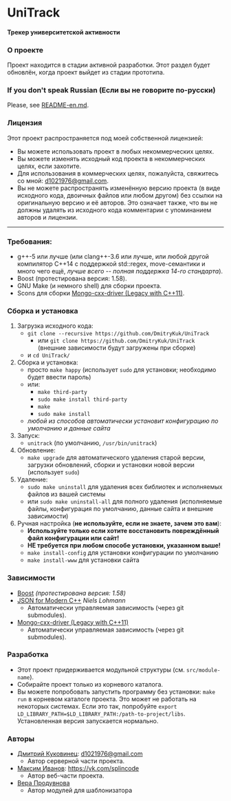 # UniTrack
#### Трекер университетской активности


### О проекте
Проект находится в стадии активной разработки. Этот раздел будет обновлён, когда проект выйдет из стадии прототипа.


### If you don't speak Russian (Если вы не говорите по-русски)
Please, see [README-en.md](https://github.com/DmitryKuk/UniTrack/blob/master/README-en.md).


### Лицензия
Этот проект распространяется под моей собственной лицензией:

- Вы можете использовать проект в любых некоммерческих целях.
- Вы можете изменять исходный код проекта в некоммерческих целях, если захотите.
- Для использования в коммерческих целях, пожалуйста, свяжитесь со мной: <d1021976@gmail.com>.
- Вы не можете распространять изменённую версию проекта (в виде исходного кода, двоичных файлов или любом другом) без ссылки на оригинальную версию и её авторов. Это означает также, что вы не должны удалять из исходного кода комментарии с упоминанием авторов и лицензии.

---


### Требования:
- g++-5 или лучше (или clang++-3.6 или лучше, или любой другой компилятор C++14 с поддержкой std::regex, move-семантики и много чего ещё, *лучше всего -- полная поддержка 14-го стандарта*).
- Boost (протестирована версия: 1.58).
- GNU Make (и немного shell) для сборки проекта.
- Scons для сборки [Mongo-cxx-driver (Legacy with C++11)](https://github.com/mongodb/mongo-cxx-driver/tree/legacy).


### Сборка и установка
1. Загрузка исходного кода:
    - `git clone --recursive https://github.com/DmitryKuk/UniTrack`
        + или `git clone https://github.com/DmitryKuk/UniTrack` (внешние зависимости будут загружены при сборке)
    - и `cd UniTrack/`
2. Сборка и установка:
    - просто `make happy` (использует `sudo` для установки; необходимо будет ввести пароль)
    - или:
        + `make third-party`
        + `sudo make install third-party`
        + `make`
        + `sudo make install`
    - *любой из способов автоматически установит конфигурацию по умолчанию и данные сайта*
3. Запуск:
    - `unitrack` (по умолчанию, `/usr/bin/unitrack`)
4. Обновление:
    - `make upgrade` для автоматического удаления старой версии, загрузки обновлений, сборки и установки новой версии (использует `sudo`)
5. Удаление:
    - `sudo make uninstall` для удаления всех библиотек и исполняемых файлов из вашей системы
    - или `sudo make uninstall-all` для полного удаления (исполняемые файлы, конфигурация по умолчанию, данные сайта и внешние зависимости)
6. Ручная настройка (**не используйте, если не знаете, зачем это вам**):
    - **Используйте только если хотите восстановить повреждённый файл конфигурации или сайт!**
    - **НЕ требуется при любом способе установки, указанном выше!**
    - `make install-config` для установки конфигурации по умолчанию
    - `make install-www` для установки сайта


### Зависимости
- [Boost](http://www.boost.org/) *(протестирована версия: 1.58)*
- [JSON for Modern C++](https://github.com/nlohmann/json) *Niels Lohmann*
    + Автоматически управляемая зависимость (через git submodules).
- [Mongo-cxx-driver (Legacy with C++11)](https://github.com/mongodb/mongo-cxx-driver/tree/legacy)
    + Автоматически управляемая зависимость (через git submodules).


### Разработка
- Этот проект придерживается модульной структуры (см. `src/module-name`).
- Собирайте проект только из корневого каталога.
- Вы можете попробовать запустить программу без установки: `make run` в корневом каталоге проекта. Это может не работать на некоторых системах. Если это так, попробуйте `export LD_LIBRARY_PATH=$LD_LIBRARY_PATH:/path-to-project/libs`. Установленная версия запускается нормально.


### Авторы
- [Дмитрий Куковинец](https://github.com/DmitryKuk): <d1021976@gmail.com>
    + Автор серверной части проекта.
- [Максим Иванов](https://github.com/splincode): <https://vk.com/splincode>
    + Автор веб-части проекта.
- [Вера Продувнова](https://github.com/VeraProd)
    + Автор модулей для шаблонизатора
